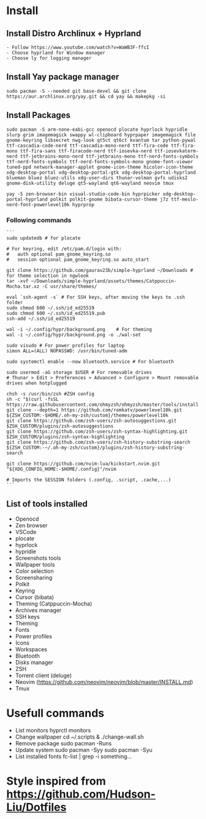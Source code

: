 # Install
## Install Distro Archlinux + Hyprland
    - Follow https://www.youtube.com/watch?v=WaWB3F-ffcI
    - Choose hyprland for Window manager
    - Choose ly for logging manager

## Install Yay package manager
    sudo pacman -S --needed git base-devel && git clone https://aur.archlinux.org/yay.git && cd yay && makepkg -si

## Install Packages
    sudo pacman -S arm-none-eabi-gcc openocd plocate hyprlock hypridle slurp grim imagemagick swappy wl-clipboard hyprpaper imagemagick file gnome-keyring libsecret nwg-look qt5ct qt6ct kvantum tar python-pywal ttf-cascadia-code-nerd ttf-cascadia-mono-nerd ttf-fira-code ttf-fira-mono ttf-fira-sans ttf-firacode-nerd ttf-iosevka-nerd ttf-iosevkaterm-nerd ttf-jetbrains-mono-nerd ttf-jetbrains-mono ttf-nerd-fonts-symbols ttf-nerd-fonts-symbols ttf-nerd-fonts-symbols-mono gnome-font-viewer tuned-ppd network-manager-applet gnome-icon-theme hicolor-icon-theme xdg-desktop-portal xdg-desktop-portal-gtk xdg-desktop-portal-hyprland blueman bluez bluez-utils xdg-user-dirs thunar-volman gvfs udisks2 gnome-disk-utility deluge qt5-wayland qt6-wayland neovim tmux
  
    yay -S zen-browser-bin visual-studio-code-bin hyprpicker xdg-desktop-portal-hyprland polkit polkit-gnome bibata-cursor-theme j7z ttf-meslo-nerd-font-powerlevel10k hyprprop


### Following commands
    ```
    sudo updatedb # for plocate

    # For keyring, edit /etc/pam.d/login with:
    #   auth optional pam_gnome_keyring.so 
    #   session optional pam_gnome_keyring.so auto_start

    git clone https://github.com/gaurav23b/simple-hyprland ~/Downloads # for theme selection in ngwlook
    tar -xvf ~/Downloads/simple-hyprland/assets/themes/Catppuccin-Mocha.tar.xz -C usr/share/themes/

    eval `ssh-agent -s` # For SSH keys, after moving the keys to .ssh folder
    sudo chmod 600 ~/.ssh/id_ed25519
    sudo chmod 600 ~/.ssh/id_ed25519.pub
    ssh-add ~/.ssh/id_ed25519

    wal -i ~/.config/hypr/background.png    # For theming
    wal -i ~/.config/hypr/background.png -o ./wal-set

    sudo visudo # For power profiles for laptop
    simon ALL=(ALL) NOPASSWD: /usr/bin/tuned-adm

    sudo systemctl enable --now bluetooth.service # For bluetooth

    sudo usermod -aG storage $USER # For removable drives
    # Thunar > Edit > Preferences > Advanced > Configure > Mount removable drives when hotplugged

    chsh -s /usr/bin/zsh #ZSH config
    sh -c "$(curl -fsSL https://raw.githubusercontent.com/ohmyzsh/ohmyzsh/master/tools/install.sh)"
    git clone --depth=1 https://github.com/romkatv/powerlevel10k.git ${ZSH_CUSTOM:-$HOME/.oh-my-zsh/custom}/themes/powerlevel10k
    git clone https://github.com/zsh-users/zsh-autosuggestions.git $ZSH_CUSTOM/plugins/zsh-autosuggestions
    git clone https://github.com/zsh-users/zsh-syntax-highlighting.git $ZSH_CUSTOM/plugins/zsh-syntax-highlighting
    git clone https://github.com/zsh-users/zsh-history-substring-search ${ZSH_CUSTOM:-~/.oh-my-zsh/custom}/plugins/zsh-history-substring-search

    git clone https://github.com/nvim-lua/kickstart.nvim.git "${XDG_CONFIG_HOME:-$HOME/.config}"/nvim

    # Imports the SESSION folders (.config, .script, .cache,...)
    ```

## List of tools installed
- Openocd
- Zen browser
- VSCode
- plocate
- hyprlock
- hypridle
- Screenshots tools
- Wallpaper tools
- Color selection
- Screensharing
- Polkit
- Keyring
- Cursor (bibata)
- Theming (Catppuccin-Mocha)
- Archives manager
- SSH keys
- Theming
- Fonts
- Power profiles
- Icons
- Workspaces
- Bluetooth
- Disks manager
- ZSH
- Torrent client (deluge)
- Neovim (https://github.com/neovim/neovim/blob/master/INSTALL.md)
- Tmux

# Usefull commands
- List monitors
    hyprctl monitors
- Change wallpaper
    cd ~/.scripts & ./change-wall.sh <image-file>
- Remove package
    sudo pacman -Runs <package>
- Update system
    sudo pacman -Syy
    sudo pacman -Syu
- List installed fonts
    fc-list | grep -i something...

# Style inspired from https://github.com/Hudson-Liu/Dotfiles

